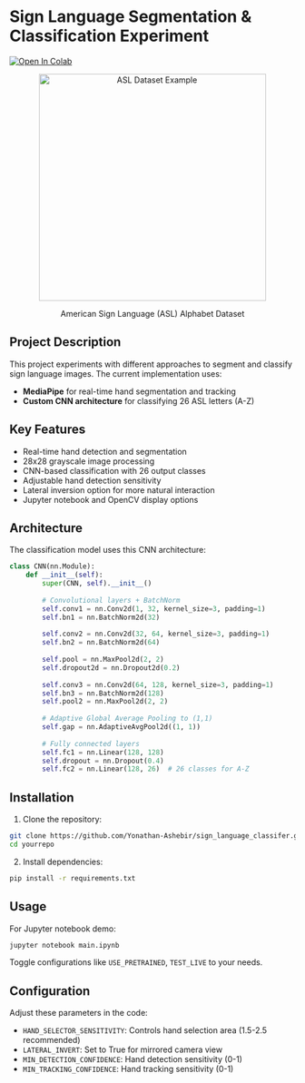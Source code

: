 # Sign Language Segmentation & Classification Experiment

[![Open In Colab](https://colab.research.google.com/assets/colab-badge.svg)](https://colab.research.google.com/github/Yonathan-Ashebir/sign_language_classifer/blob/main/main.ipynb)

<div align="center">
  <img src="https://storage.googleapis.com/kaggle-datasets-images/3258/5339/4e4f183e7a5e0a8d7a1c4a8f8d0a8b8d/dataset-cover.jpg" width="400" alt="ASL Dataset Example">
  <p>American Sign Language (ASL) Alphabet Dataset</p>
</div>

## Project Description

This project experiments with different approaches to segment and classify sign language images. The current implementation uses:

- **MediaPipe** for real-time hand segmentation and tracking
- **Custom CNN architecture** for classifying 26 ASL letters (A-Z)

## Key Features

- Real-time hand detection and segmentation
- 28x28 grayscale image processing
- CNN-based classification with 26 output classes
- Adjustable hand detection sensitivity
- Lateral inversion option for more natural interaction
- Jupyter notebook and OpenCV display options

## Architecture

The classification model uses this CNN architecture:

```python
class CNN(nn.Module):
    def __init__(self):
        super(CNN, self).__init__()
        
        # Convolutional layers + BatchNorm
        self.conv1 = nn.Conv2d(1, 32, kernel_size=3, padding=1)
        self.bn1 = nn.BatchNorm2d(32)
        
        self.conv2 = nn.Conv2d(32, 64, kernel_size=3, padding=1)
        self.bn2 = nn.BatchNorm2d(64)
        
        self.pool = nn.MaxPool2d(2, 2)
        self.dropout2d = nn.Dropout2d(0.2)
        
        self.conv3 = nn.Conv2d(64, 128, kernel_size=3, padding=1)
        self.bn3 = nn.BatchNorm2d(128)
        self.pool2 = nn.MaxPool2d(2, 2)
        
        # Adaptive Global Average Pooling to (1,1)
        self.gap = nn.AdaptiveAvgPool2d((1, 1))
        
        # Fully connected layers
        self.fc1 = nn.Linear(128, 128)
        self.dropout = nn.Dropout(0.4)
        self.fc2 = nn.Linear(128, 26)  # 26 classes for A-Z
```

## Installation

1. Clone the repository:
```bash
git clone https://github.com/Yonathan-Ashebir/sign_language_classifer.git
cd yourrepo
```

2. Install dependencies:
```bash
pip install -r requirements.txt
```

## Usage

For Jupyter notebook demo:
```bash
jupyter notebook main.ipynb
```

Toggle configurations like `USE_PRETRAINED`, `TEST_LIVE` to your needs.

## Configuration

Adjust these parameters in the code:

- `HAND_SELECTOR_SENSITIVITY`: Controls hand selection area (1.5-2.5 recommended)
- `LATERAL_INVERT`: Set to True for mirrored camera view
- `MIN_DETECTION_CONFIDENCE`: Hand detection sensitivity (0-1)
- `MIN_TRACKING_CONFIDENCE`: Hand tracking sensitivity (0-1)

<!-- ## Developers

- [Developer 1](https://github.com/dev1)
- [Developer 2](https://github.com/dev2)
- [Developer 3](https://github.com/dev3) -->
